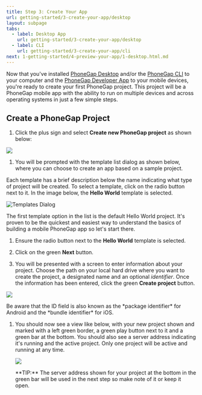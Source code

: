 ```yaml
---
title: Step 3: Create Your App
url: getting-started/3-create-your-app/desktop
layout: subpage
tabs:
  - label: Desktop App
    url: getting-started/3-create-your-app/desktop
  - label: CLI
    url: getting-started/3-create-your-app/cli
next: 1-getting-started/4-preview-your-app/1-desktop.html.md
---
```


Now that you've installed [PhoneGap Desktop](/getting-started/1-install-phonegap/desktop) and/or the [PhoneGap CLI](/getting-started/1-install-phonegap/cli) to your computer and the [PhoneGap Developer App](/getting-started/2-install-mobile-app) to your mobile devices, you're ready to create your first PhoneGap project. This project will be a PhoneGap mobile app with the ability to run on multiple devices and across operating systems
in just a few simple steps.

## Create a PhoneGap Project

1. Click the plus sign and select **Create new PhoneGap project** as shown below:

  ![](/images/desktop-app-plus.png)

1. You will be prompted with the template list dialog as shown below, where you can choose to create an app based on a sample project.

Each template has a brief description below the name indicating what type of project will be created. To select a template, click on the radio button next to it. In the image below, the **Hello World** template is selected.

![Templates Dialog](/images/templates-list.png)

The first template option in the list is the default Hello World project. It's proven to be the quickest and easiest way to understand the
basics of building a mobile PhoneGap app so let's start there.

1. Ensure the radio button next to the **Hello World** template is selected.

1. Click on the green **Next** button.

1. You will be presented with a screen to enter information about your project. Choose the path on your local hard drive where you want to create the project, a designated name and an optional *identifier*. Once the information has been entered, click the green **Create project** button.

  ![](/images/desktop-app-create-info.png)

  <div class="alert--warning">Be aware that the ID field is also known as the *package identifier* for Android and the *bundle identifier* for iOS.</div>

1. You should now see a view like below, with your new project shown and marked with a left green border, a green play button next to it and a green bar at the bottom. You should also see a server address indicating it's running and the active project. Only one project will be active and running at any time.

   ![](/images/desktop-app-create.png)

   <div class="alert--tip">**TIP:** The server address shown for your project at the bottom in the green bar will be used in the next step so make note of it or keep it open. </div>
